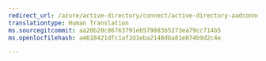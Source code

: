 ```yaml
---
redirect_url: /azure/active-directory/connect/active-directory-aadconnectsync-installation-wizard
translationtype: Human Translation
ms.sourcegitcommit: aa20b20c86763791eb579883b5273ea79cc714b5
ms.openlocfilehash: a4618421dfc1af2d1eba2148dba81e874b9d2c4e

---
```




<!--HONumber=Feb17_HO1-->


